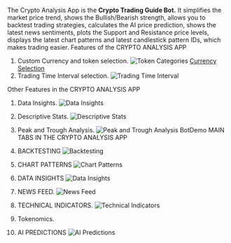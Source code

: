 The Crypto Analysis App is the **Crypto Trading Guide Bot.** It simplifies the market price trend, shows the Bullish/Bearish strength, allows you to backtest trading strategies, calculates the AI price prediction, shows the latest news sentiments, plots the Support and Resistance price levels, displays the latest chart patterns and latest candlestick pattern IDs, which makes trading easier.
Features of the CRYPTO ANALYSIS APP
1. Custom Currency and token selection.
  ![Token Categories](https://github.com/Dre-AsiliVentures/Business/assets/61284769/d223c7f4-25f9-4fcd-8a00-1a7d0fcbb018)
[Currency Selection](https://github.com/Dre-AsiliVentures/Business/assets/61284769/20488ec7-1aea-4e73-a3a2-1795f3ec0d5b)
2. Trading Time Interval selection.
![ Trading Time Interval](https://github.com/Dre-AsiliVentures/Business/assets/61284769/071da1af-0614-49cd-af1a-7abf43339b97)

Other Features in the CRYPTO ANALYSIS APP
1. Data Insights.
   ![ Data Insights](https://github.com/Dre-AsiliVentures/Business/assets/61284769/9d62334d-b69e-4a5e-8ba1-6a46b5e8d71a)
2. Descriptive Stats.
   ![ Descriptive Stats](https://github.com/Dre-AsiliVentures/Business/assets/61284769/4137aaef-c14c-46c9-987a-5d0f6da1d1c3)
3. Peak and Trough Analysis.
   ![Peak and Trough Analysis BotDemo](https://github.com/Dre-AsiliVentures/Business/assets/61284769/fa6039e4-1bf5-45d8-8e3c-32033a8f14c7)
MAIN TABS IN THE CRYPTO ANALYSIS APP

1. BACKTESTING
   ![Backtesting](https://github.com/Dre-AsiliVentures/Business/assets/61284769/325e666d-99f8-4808-9702-fa8691ba7763)
2. CHART PATTERNS
   ![Chart Patterns](https://github.com/Dre-AsiliVentures/Business/assets/61284769/633e26c5-8187-483d-b358-92188b2241f3)
3. DATA INSIGHTS
   ![Data Insights](https://github.com/Dre-AsiliVentures/Business/assets/61284769/959b36ba-e31d-4d0e-a412-a2732301a2be)
4. NEWS FEED.
   ![News Feed](https://github.com/Dre-AsiliVentures/Business/assets/61284769/6d2368c4-9caf-4ca8-961f-cdffd45226b7)
5. TECHNICAL INDICATORS.
   ![Technical Indicators](https://github.com/Dre-AsiliVentures/Business/assets/61284769/66b87ec8-a8be-44d3-bc13-fb29e3149857)
6. Tokenomics.
7. AI PREDICTIONS
  ![AI Predictions](https://github.com/Dre-AsiliVentures/Business/assets/61284769/48a154db-54f6-4144-a22b-b717e9fac330)
   
   
   
   


